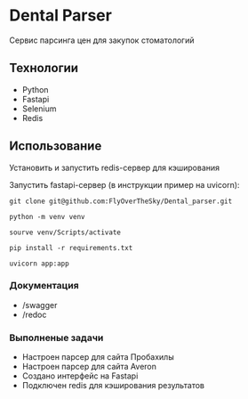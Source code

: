 # Dental Parser
Сервис парсинга цен для закупок стоматологий

## Технологии
- Python
- Fastapi
- Selenium
- Redis

## Использование
Установить и запустить redis-сервер для кэширования

Запустить fastapi-сервер (в инструкции пример на uvicorn):


```
git clone git@github.com:FlyOverTheSky/Dental_parser.git
```

```
python -m venv venv

sourve venv/Scripts/activate

pip install -r requirements.txt

uvicorn app:app
```

### Документация
- /swagger
- /redoc

### Выполненые задачи
- Настроен парсер для сайта Пробахилы
- Настроен парсер для сайта Averon
- Создано интерфейс на Fastapi
- Подключен redis для кэширования результатов
